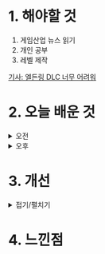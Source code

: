 
# 1. 해야할 것

1. 게임산업 뉴스 읽기 
2. 개인 공부  
3. 레벨 제작

[기사: 엘든링 DLC 너무 어려워](https://www.gamemeca.com/view.php?gid=1750218)



# 2. 오늘 배운 것

<details>
<summary>오전</summary>

## 오늘의 뉴스
### 엘든링DLC 너무 어려워
![image](https://github.com/JM94Ent/TIL-WIL/assets/143363550/7691ef95-63ea-4f1e-b5b7-8c64076394d1)
```
엘든링의 처음이자 마지막 DLC
DLC에선 성장요소가 추가되면서 플레이어들이 강화를 인지하지 못하고 있다가 너무 강력한 적들로 인해 고통받고 있다.
이번에 개발사가 게임 그렇게하는거 아닌데라고 말하면서 팁을 주는데
새로운 성장 시스템 자체가 게임을 더 재밌게 즐길 수 있는 요소라고 생각하는데 플레이어 입장에서 게임을 클리어했는데
더 강화해야할게 생겨서 조금 안맞는 것 같다.

나는 본편을 가지고 있지만 많이 플레이하진 않아서 끝날 때쯤에 구매하면 될 것 같다.
```
## 레벨 제작

</details>


<details>
<summary>오후</summary>


</details>




# 3. 개선


<details>
<summary>접기/펼치기</summary>


</details>



# 4. 느낀점


